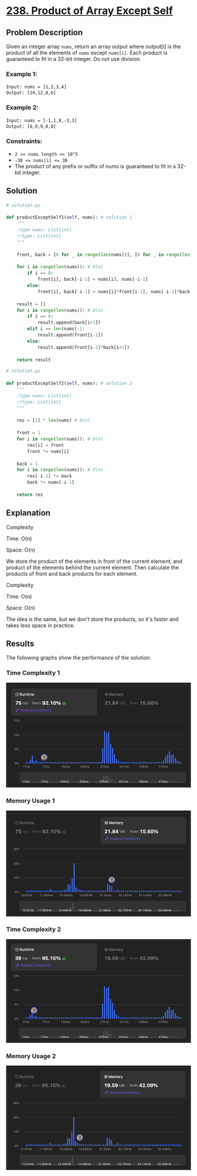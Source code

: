 # [238. Product of Array Except Self](https://leetcode.com/problems/product-of-array-except-self/)

## Problem Description

Given an integer array `nums`, return an array output where output[i] is the product of all the elements of `nums` except `nums[i]`.
Each product is guaranteed to fit in a 32-bit integer.
Do not use division.

### Example 1:
```plaintext
Input: nums = [1,2,3,4]
Output: [24,12,8,6]
```

### Example 2:
```plaintext
Input: nums = [-1,1,0,-3,3]
Output: [0,0,9,0,0]
```

### Constraints:
- `2 <= nums.length <= 10^5`
- `-30 <= nums[i] <= 30`
- The product of any prefix or suffix of nums is guaranteed to fit in a 32-bit integer.
  
## Solution

```python
# solution.py

def productExceptSelf1(self, nums): # solution 1
    """
    :type nums: List[int]
    :rtype: List[int]
    """
    
    front, back = [0 for _ in range(len(nums))], [0 for _ in range(len(nums))] # O(n)

    for i in range(len(nums)): # O(n)
        if i == 0:
            front[i], back[-i-1] = nums[i], nums[-i-1]
        else:
            front[i], back[-i-1] = nums[i]*front[i-1], nums[-i-1]*back[-i]

    result = []
    for i in range(len(nums)): # O(n)
        if i == 0:
            result.append(back[i+1])
        elif i == len(nums)-1:
            result.append(front[i-1])
        else:
            result.append(front[i-1]*back[i+1])

    return result
```

```python
# solution.py

def productExceptSelf2(self, nums): # solution 2
    """
    :type nums: List[int]
    :rtype: List[int]
    """
    
    res = [1] * len(nums) # O(n)

    front = 1
    for i in range(len(nums)): # O(n)
        res[i] = front
        front *= nums[i]
    
    back = 1
    for i in range(len(nums)): # O(n)
        res[-i-1] *= back
        back *= nums[-i-1]
    
    return res
```

## Explanation
Complexity

Time: O(n)

Space: O(n)

We store the product of the elements in front of the current element, and product of the elements behind the current element. Then calculate the products of front and back products for each element.

Complexity

Time: O(n)

Space: O(n)

The idea is the same, but we don't store the products, so it's faster and takes less space in practice.

## Results

The following graphs show the performance of the solution:

### Time Complexity 1
![Time Complexity](./time1.png)

### Memory Usage 1
![Memory Usage](./space1.png)

### Time Complexity 2
![Time Complexity](./time2.png)

### Memory Usage 2
![Memory Usage](./space2.png)